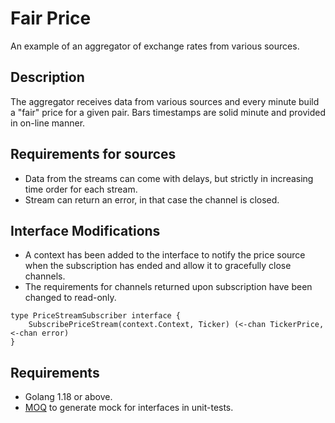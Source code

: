 # Fair Price
An example of an aggregator of exchange rates from various sources.

## Description
The aggregator receives data from various sources and every minute build a "fair" price for a given pair.
Bars timestamps are solid minute and provided in on-line manner.

## Requirements for sources
- Data from the streams can come with delays, but strictly in increasing time order for each stream.
- Stream can return an error, in that case the channel is closed.

## Interface Modifications
- A context has been added to the interface to notify the price source when the subscription has ended and allow it to gracefully close channels.
- The requirements for channels returned upon subscription have been changed to read-only.

```golang
type PriceStreamSubscriber interface {
	SubscribePriceStream(context.Context, Ticker) (<-chan TickerPrice, <-chan error)
}

```

## Requirements
- Golang 1.18 or above.
- [MOQ](https://github.com/matryer/moq) to generate mock for interfaces in unit-tests.
